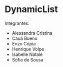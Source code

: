 # DynamicList

Integrantes:
- Alessandra Cristina
- Cauã Bueno
- Enzo Cópia
- Henrique Volpe
- Isabelle Natale
- Sofia de Sousa
